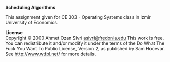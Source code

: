 <b>Scheduling Algorithms</b>

This assignment given for CE 303 - Operating Systems class in Izmir University of Economics. 

<b>License</b>
<br>
Copyright © 2000 Ahmet Ozan Sivri asivri@fredonia.edu This work is free. You can redistribute it and/or modify it under the
 terms of the Do What The Fuck You Want To Public License, Version 2, as published by Sam Hocevar. See
 http://www.wtfpl.net/ for more details.
